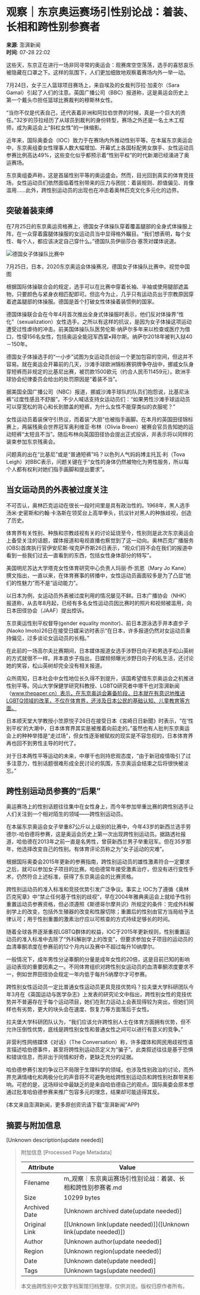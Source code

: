 # 观察｜东京奥运赛场引性别论战：着装、长相和跨性别参赛者

**来源**: 澎湃新闻  
**时间**: 07-28 22:02

这些天，东京正在进行一场非同寻常的奥运会：观赛席空空荡荡，选手的喜怒哀乐被隐藏在口罩之下。这样的氛围下，人们更加细致地观察着赛场内外一举一动。

7月24日，女子三人篮球项目赛场上，来自埃及的女裁判莎拉·加麦尔（Sara Gamal）引起了人们的注意。英国广播公司（BBC）报道称，这是奥运会历史上第一个戴头巾担任篮球比赛裁判的穆斯林女性。

“当你不仅是代表自己，还代表着非洲和阿拉伯世界的时候，真是一个巨大的责任。”32岁的莎拉经历了从球员到裁判的身份转型，赛场之外还是一名土木工程师，成为奥运会上“斜杠女性”的一抹缩影。

近年来，国际奥委会（IOC）致力于在赛场内外推动性别平等。在本届东京奥运会中，东京奥组委女性理事人数大幅增加、开幕式上各国标配男女旗手、女性运动员参赛比例高达49%，这些变化似乎都预示着“性别平权”的时代新潮已经涌进了奥运赛场。

东京奥组委声称，这是首届性别平等的奥运盛会。然而，目光回到真实的体育竞技场，女性运动员们依然面临着性别带来的压力与困扰：着装规则、颜值偏见、肖像滥用……此外，跨性别运动员的出现也在冲击着奥林匹克文化多元化的边界。

## 突破着装束缚

在7月25日的东京奥运资格赛上，德国女子体操队穿着覆盖腿部的全身式体操服上阵，在一众穿着露腿体操服的女运动员当中显得格外瞩目。“我们想表明，每个女性、每个人，都应该决定自己穿什么。”德国队员伊丽莎白·塞茨对媒体说道。

![德国女子体操队比赛中](https://imagecloud.thepaper.cn/thepaper/image/144/987/436.jpg)

7月25日，日本，2020东京奥运会体操赛况，德国女子体操队比赛中。视觉中国 图

根据国际体操联合会的规定，选手可以在比赛中穿着长袖、半袖或使用腿部遮盖物，只要颜色与紧身衣相匹配即可。但迄今为止，几乎只有运动员出于宗教原因穿着遮盖腿部的体操服。德国是首个打破女性体操着装惯例的国家。

德国体操联合会在今年4月首次推出全身式体操服时表示，他们反对体操界“性化”（sexualization）女性选手。之所以有这样的抗议，是因为女子体操这项运动遭受过性虐待的冲击。前美国体操队队医劳伦斯·纳萨尔多年来以检查或医疗为借口，性侵156名女性，包括奥运全能冠军西蒙•拜尔斯。纳萨尔2018年被判入狱40－150年。

德国女子体操选手的“一小步”试图为女运动员创设一个更加包容的空间，但这并不容易。就在奥运会开幕前的几天，沙滩手球欧洲锦标赛铜牌争夺战中，挪威女队身穿短裤而非规定的比基尼出赛，被罚款1500欧元（约合人民币11459元）。欧洲手球协会纪律委员会给出的处罚原因是“着装不当”。

据美国全国广播公司（NBC）报道，挪威沙滩手球队的队员们抱怨说，比基尼泳裤“过度性感且不舒服”。不少人喊话支持女运动员们：“如果男性沙滩手球运动员可以穿宽松的背心和长到膝盖的短裤，为什么女性不能穿类似的衣服呢？”

女性运动员着装保守引热议，而着装“大胆”也被指手画脚。在本月的英国田径锦标赛上，两届残奥会世界冠军奥利维亚·布林（Olivia Breen）被赛会官员告知她的运动短裤“太短且不当”。随后布林向英国田径协会提出正式投诉，并表示将以同样的装束参加东京残奥会。

问题真的出在“比基尼”或是“普通短裤”吗？以色列人气妈妈博主托瓦·利（Tova Leigh）对BBC表示，问题关键在于“女性的身体仍然被物化为男性服务，所以每个人都有权利对她们指手画脚和提出要求”。

## 当女运动员的外表被过度关注

不可否认，奥林匹克运动在很长一段时间里是具有政治性的。1968年，黑人选手汤米·史密斯和约翰·卡洛斯在领奖台上高举拳头，抗议针对黑人的种族歧视，创造了历史。

体育界有关性别、种族和宗教歧视有关的讨论延烧至今，性别则是此次东京奥运会上备受关注的话题，媒体报道和电视直播也察觉到了这一动向。奥林匹克广播服务(OBS)首席执行官伊安尼斯·埃克萨乔斯26日表示，“观众们将不会在我们的报道中看到一些我们过去一直看到的东西，包括女性身体部分的特写”。

美国明尼苏达大学塔克女性体育研究中心负责人玛丽·乔·凯恩（Mary Jo Kane）撰文指出，一直以来，在体育赛事的转播中，女性运动员画面较多是为了凸显“她们的性魅力”而不是“运动能力”。

以日本为例，女运动员外表被过度利用的情况屡见不鲜。日本广播协会（NHK）报道称，从去年8月起，已经有多名女性运动员因比赛时的照片和视频被滥用，向日本田径协会（JAAF）提出控诉。

东京奥运性别平权督导(gender equality monitor)、前日本游泳选手井本直步子(Naoko Imoto)26日在接受日媒采访时表示“在日本，许多报道仍然对女运动员秉持偏见，过多谈论女运动员的长相。”

在此前的一场高尔夫比赛期间，日本媒体报道女选手涉野日向子和男选手松山英树的方式就很不一样。井本直步子指出，日媒频频曝光涉野日向子的私生活，还讨论她的笑容，松山英树却完全没有相关报道。

众所周知，日本社会中女性地位长久得不到提升，该国希望借东京奥运会之机推进性别平等。冈山大学保健学研究科教授、LGBTQ研究者中塚干也对澎湃新闻（www.thepaper.cn）表示，在东京奥运会筹备阶段，日本就在有意识地推进LGBTQ领域的改革，不仅在体育界，还涉及日本公民的基础认知、儿童教育等方面。

日本顺天堂大学教授小笠原悦子26日在接受日本《宮崎日日新聞》时表示，“在‘性别平权’的大潮中，日本体育界其实是被推着向前走的。”虽然也有人批判东京奥运会上的种种举措是“走过场”，但女性逐渐被赋权的现实是不容忽视的，日本体育界再也回不到男性主导的时代了。

对于日本两性平等运动的未来，中塚干也则持悲观态度，“由于新冠疫情吸引了过多注意力，性别话题很难形成全民讨论的氛围，东京奥运会结束之后将很快被淡忘。”

## 跨性别运动员参赛的“后果”

奥运赛场上的性别话题往往集中在女性身上，而今年参加举重比赛的跨性别选手让人们关注到一个相对陌生的领域——跨性别运动员。

在本届东京奥运会女子举重87公斤以上级别的比赛中，今年43岁的新西兰选手劳德尔-哈伯德将参赛，这是奥运会历史上第一次出现跨性别运动员。据路透社报道，哈伯德在2013年之前一直是名男性，曾获新西兰男子举重冠军。但在35岁那年，他选择改变自己的性别。有体育评论员称之为“女子运动的灾难”。

根据国际奥委会2015年更新的参赛指南，跨性别运动员的雄性激素符合一定要求之后，就可以参加女子项目的比赛。哈伯德常年接受激素治疗，但没有进行变性手术，仍然符合上述标准，获得了东京奥运会的比赛资格。

跨性别运动员的准入标准和竞技优势引发广泛争议。事实上 IOC为了遵循《奥林匹克宪章》中“禁止任何基于性别的歧视”，早在2004年雅典奥运会上就给予性别重置运动员参赛资格，但必须遵照《斯德哥尔摩共识》所规定的条件：完成外科解剖学上的改变，包括外生殖器的改变和性腺切除；重置后的性别由官方当局给予法律认可；用于性别重置的激素治疗应以可核查的方式持续足够长的时间。

随着全球各界逐渐重视LGBTQ群体的权益，IOC于2015年更新规则，性别重置运动员的准入标准中去除了“外科解剖学上的改变”，但要求参加女子项目的运动员的血清睾酮浓度在参赛前的12个月内以及赛中不超过每升10纳摩尔。

一般情况下，成年男性分泌睾酮的分量是成年女性的20倍，这是目前已知的影响运动表现的重要因素之一。不同体育组织对跨性别女运动员的血清睾酮浓度要求不一，例如世界田径协会规定一年内低于每升5纳摩尔才可参赛。

跨性别女性运动员一定比普通女性运动员更具竞技优势吗？拉夫堡大学科研团队今年3月在《英国运动与医学杂志》上发表的研究论文中指出，跨性别女性的竞技优势并不普遍存在于每个运动项目，她们在耐力运动上会表现得较为突出，但她们同样也有劣势，更大的块头会在速度、恢复力等方面落后于女性。

拉夫堡大学科研团队认为，“我们应该允许跨性别人士在体育方面拥有优势，但不允许压倒性优势，底线是跨性别女性和普通女性之间可以进行有意义的竞争。”

非营利性网络媒体《对话》（The Conversation）称，许多媒体和网民用歧视性语言描述哈伯德事件，甚至将跨性别运动员定义为“骗子”。此类叙述往往是基于恐惧和错误信息，而非出于同情和好奇，更缺乏充分的证据。

哈伯德参赛引发的争议已不局限于生理科学的领域，也涉及性别政治的讨论，而外界充满情绪化和两极分化的声音将不可避免地给跨性别运动员和跨性别社群带来影响。可悲的是，这场辩论中最缺乏的是来自哈伯德自己的观点。国际奥委会原本想通过批准哈伯德参赛来推广包容多元的理念，结果却可能适得其反。

(本文来自澎湃新闻，更多原创资讯请下载“澎湃新闻”APP)

## 摘要与附加信息

<!-- tcd_abstract -->
[Unknown description(update needed)]
<!-- tcd_abstract_end -->

> 附加信息 [Processed Page Metadata]
>
> | Attribute       | Value                                  |
> |-----------------|----------------------------------------|
> | Filename        | m_观察｜东京奥运赛场引性别论战：着装、长相和跨性别参赛者.md                             |
> | Size            | 10299 bytes                           |
> | Archived Date   | [Unknown archived date(update needed)]                             |
> | Original Link   | [[Unknown link(update needed)]]([Unknown link(update needed)])                       |
> | Author          | [Unknown author(update needed)]                               |
> | Region          | [Unknown region(update needed)]                               |
> | Date            | [Unknown date(update needed)]                                 |
> | Tags            | [Unknown tags(update needed)]                                 |
>
> 本文由跨性别中文数字档案馆归档整理，仅供浏览。版权归原作者所有。
>